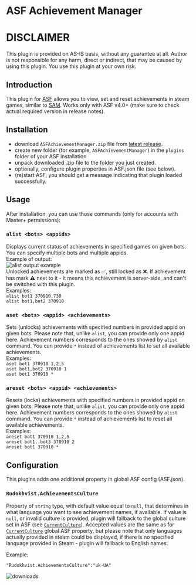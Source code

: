# ASF Achievement Manager

# DISCLAIMER
This plugin is provided on AS-IS basis, without any guarantee at all. Author is not responsible for any harm, direct or indirect, that may be caused by using this plugin. You use this plugin at your own risk.

## Introduction 
This plugin for [ASF](https://github.com/JustArchiNET/ArchiSteamFarm/) allows you to view, set and reset achievements in steam games, similar to [SAM](https://github.com/gibbed/SteamAchievementManager). Works only with ASF v4.0+ (make sure to check actual required version in release notes). 

## Installation
- download `ASFAchievementManager.zip` file from [latest release](https://github.com/Rudokhvist/ASF-Achievement-Manager/releases/latest).
- create new folder (for example, `ASFAchievementManager`) in the `plugins` folder of your ASF installation
- unpack downloaded .zip file to the folder you just created.
- optionally, configure plugin properties in ASF.json file (see below).
- (re)start ASF, you should get a message indicating that plugin loaded successfully. 

## Usage
After installation, you can use those commands (only for accounts with Master+ permissions):

### `alist <bots> <appids>`
Displays current status of achievements in specified games on given bots. You can specify multiple bots and multiple appids.<br/>
Example of output:<br/>
![alist output example](https://i.imgur.com/IiRnH81.png)<br/>
Unlocked achievements are marked as ✅, still locked as ❌. If achievement has mark ⚠️ next to it - it means this achievement is server-side, and can't be switched with this plugin.<br/>
Examples:<br/>
  `alist bot1 370910,730`<br/>
  `alist bot1,bot2 370910`
  
### `aset <bots> <appid> <achievements>`
Sets (unlocks) achievements with specified numbers in provided appid on given bots. Please note that, unlike `alist`, you can provide only one appid here. Achievement numbers corresponds to the ones showed by `alist` command. You can provide `*` instead of achievements list to set all available achievements.<br/>
Examples:<br/>
  `aset bot1 370910 1,2,5`<br/>
  `aset bot1,bot2 370910 1`<br/>
  `aset bot1 370910 *`
  
### `areset <bots> <appid> <achievements>`
Resets (locks) achievements with specified numbers in provided appid on given bots. Please note that, unlike `alist`, you can provide only one appid here. Achievement numbers corresponds to the ones showed by `alist` command. You can provide `*` instead of achievements list to reset all available achievements.<br/>
Examples:<br/>
  `areset bot1 370910 1,2,5`<br/>
  `areset bot1..bot3 370910 2`<br/>
  `areset bot1 370910 *`

## Configuration
This plugins adds one additional property in global ASF config (ASF.json).

### `Rudokhvist.AchievementsCulture`
Property of `string` type, with default value equal to `null`, that determines in what language you want to see achievement names, if available. If value is `null`, or invalid culture is provided, plugin will fallback to the global culture set in ASF (see [`CurrentCulture`](https://github.com/JustArchiNET/ArchiSteamFarm/wiki/Configuration#currentculture)).
Accepted values are the same as for [`CurrentCulture`](https://github.com/JustArchiNET/ArchiSteamFarm/wiki/Configuration#currentculture) global ASF property, but please note that only languages actually provided in steam could be displayed, if there is no specified language provided in Steam - plugin will fallback to English names.

Example:

`"Rudokhvist.AchievementsCulture":"uk-UA"`


![downloads](https://img.shields.io/github/downloads/Rudokhvist/ASF-Achievement-Manager/total.svg?style=social)
